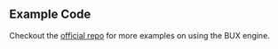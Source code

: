## Example Code
Checkout the [official repo](https://github.com/BuxOrg/bux) for more examples on using the BUX engine.
